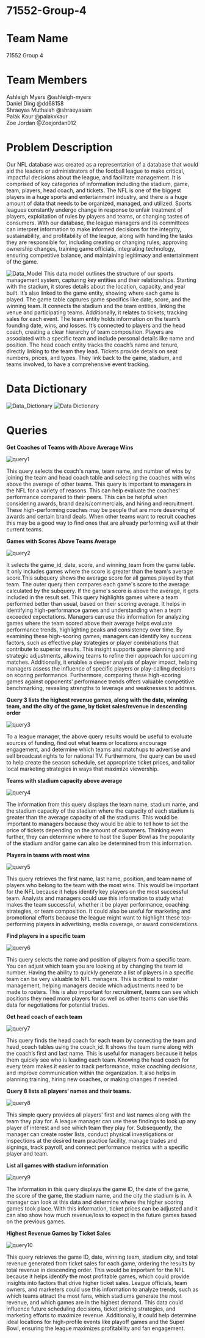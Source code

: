 # 71552-Group-4

# Team Name

71552 Group 4

# Team Members

Ashleigh Myers @ashleigh-myers\
Daniel Ding @dd68158\
Shraeyas Muthaiah @shraeyasam\
Palak Kaur @palakxkaur\
Zoe Jordan @Zoejordan012

# Problem Description
Our NFL database was created as a representation of a database that would aid the leaders or administrators of the football league to make critical, impactful decisions about the league, and facilitate management. It is comprised of key categories of information including the stadium, game, team, players, head coach, and tickets. The NFL is one of the biggest players in a huge sports and entertainment industry, and there is a huge amount of data that needs to be organized, managed, and utilized. Sports leagues constantly undergo change in response to unfair treatment of players, exploitation of rules by players and teams, or changing tastes of consumers. With our database, the league managers and its committees can interpret information to make informed decisions for the integrity, sustainability, and profitability of the league, along with handling the tasks they are responsible for, including creating or changing rules, approving ownership changes, training game officials, integrating technology, ensuring competitive balance, and maintaining legitimacy and entertainment of the game.

![Data_Model](https://github.com/shraeyasam/71552-Group-4/blob/7f5cc1801b9063f63b9f26f69e5213ba46b4420e/group_1.png)
This data model outlines the structure of our sports management system, capturing key entities and their relationships. Starting with the stadium, it stores details about the location, capacity, and year built. It’s also linked to the game entity, showing where each game is played.
The game table captures game specifics like date, score, and the winning team. It connects the stadium and the team entities, linking the venue and participating teams. Additionally, it relates to tickets, tracking sales for each event.
The team entity holds information on the team’s founding date, wins, and losses. It’s connected to players and the head coach, creating a clear hierarchy of team composition.
Players are associated with a specific team and include personal details like name and position.
The head coach entity tracks the coach’s name and tenure, directly linking to the team they lead.
Tickets provide details on seat numbers, prices, and types. They link back to the game, stadium, and teams involved, to have a comprehensive event tracking. 

# Data Dictionary

![Data_Dictionary](https://github.com/shraeyasam/71552-Group-4/blob/2c1579ceadd10e02276314df81bd33cb605ebb74/group_2.png)
![Data Dictionary](https://github.com/shraeyasam/71552-Group-4/blob/f2fc7d8c3693b427e5e27f24e03c668bb12979c4/group_3.png)

# Queries

**Get Coaches of Teams with Above Average Wins**

![query1](https://github.com/shraeyasam/71552-Group-4/blob/56264f9c6f33c6fd2da703a7e1938fe28ce3fb7b/group_4.png)



This query selects the coach's name, team name, and number of wins by joining the team and head coach table and selecting the coaches with wins above the average of other teams. This query is important to managers in the NFL for a variety of reasons. This can help evaluate the coaches' performance compared to their peers. This can be helpful when considering awards, brand deals/commercials, and hiring and recruitment. These high-performing coaches may be people that are more deserving of awards and certain brand deals. When other teams want to recruit coaches this may be a good way to find ones that are already performing well at their current teams. 

**Games with Scores Above Teams Average**

![query2](https://github.com/shraeyasam/71552-Group-4/blob/56264f9c6f33c6fd2da703a7e1938fe28ce3fb7b/group_5.png)

It selects the game_id, date, score, and winning_team from the game table. It only includes games where the score is greater than the team's average score.This subquery shows the average score for all games played by that team. The outer query then compares each game's score to the average calculated by the subquery. If the game's score is above the average, it gets included in the result set. This query highlights games where a team performed better than usual, based on their scoring average. It helps in identifying high-performance games and understanding when a team exceeded expectations. Managers can use this information for analyzing games where the team scored above their average helps evaluate performance trends, highlighting peaks and consistency over time. By examining these high-scoring games, managers can identify key success factors, such as effective play strategies or player combinations that contribute to superior results. This insight supports game planning and strategic adjustments, allowing teams to refine their approach for upcoming matches. Additionally, it enables a deeper analysis of player impact, helping managers assess the influence of specific players or play-calling decisions on scoring performance. Furthermore, comparing these high-scoring games against opponents’ performance trends offers valuable competitive benchmarking, revealing strengths to leverage and weaknesses to address.

**Query 3 lists the highest revenue games, along with the date, winning team, and the city of the game, by ticket sales/revenue in descending order**

![query3](https://github.com/shraeyasam/71552-Group-4/blob/56264f9c6f33c6fd2da703a7e1938fe28ce3fb7b/group_6.png)

To a league manager, the above query results would be useful to evaluate sources of funding, find out what teams or locations encourage engagement, and determine which teams and matchups to advertise and sell broadcast rights to for national TV. Furthermore, the query can be used to help create the season schedule, set appropriate ticket prices, and tailor local marketing strategies in ways that maximize viewership.

**Teams with stadium capacity above average**

![query4](https://github.com/shraeyasam/71552-Group-4/blob/56264f9c6f33c6fd2da703a7e1938fe28ce3fb7b/group_7.png)

The information from this query displays the team name, stadium name, and the stadium capacity of the stadium where the capacity of each stadium is greater than the average capacity of all the stadiums. This would be important to managers because they would be able to tell how to set the price of tickets depending on the amount of customers. Thinking even further, they can determine where to host the Super Bowl as the popularity of the stadium and/or game can also be determined from this information.

**Players in teams with most wins**

![query5](https://github.com/shraeyasam/71552-Group-4/blob/56264f9c6f33c6fd2da703a7e1938fe28ce3fb7b/group_8.png)

This query retrieves the first name, last name, position, and team name of players who belong to the team with the most wins. This would be important for the NFL because it helps identify key players on the most successful team. Analysts and managers could use this information to study what makes the team successful, whether it be player performance, coaching strategies, or team composition. It could also be useful for marketing and promotional efforts because the league might want to highlight these top-performing players in advertising, media coverage, or award considerations.

**Find players in a specific team**

![query6](https://github.com/shraeyasam/71552-Group-4/blob/56264f9c6f33c6fd2da703a7e1938fe28ce3fb7b/group_9.png)

This query selects the name and position of players from a specific team. You can adjust which team you are looking at by changing the team id number. Having the ability to quickly generate a list of players in a specific team can be very valuable to NFL managers. This is critical to roster management, helping managers decide which adjustments need to be made to rosters. This is also important for recruitment, teams can see which positions they need more players for as well as other teams can use this data for negotiations for potential trades. 

**Get head coach of each team**

![query7](https://github.com/shraeyasam/71552-Group-4/blob/56264f9c6f33c6fd2da703a7e1938fe28ce3fb7b/group_10.png)

This query finds the head coach for each team by connecting the team and head_coach tables using the coach_id. It shows the team name along with the coach’s first and last name. This is useful for managers because it helps them quickly see who is leading each team. Knowing the head coach for every team makes it easier to track performance, make coaching decisions, and improve communication within the organization. It also helps in planning training, hiring new coaches, or making changes if needed.


**Query 8 lists all players’ names and their teams.**

![query8](https://github.com/shraeyasam/71552-Group-4/blob/56264f9c6f33c6fd2da703a7e1938fe28ce3fb7b/group_11.png)

This simple query provides all players’ first and last names along with the team they play for. A league manager can use these findings to look up any player of interest and see which team they play for. Subsequently, the manager can create roster lists, conduct physical investigations or inspections at the desired team practice facility, manage trades and signings, track payroll, and connect performance metrics with a specific player and team.

**List all games with stadium information**

![query9](https://github.com/shraeyasam/71552-Group-4/blob/56264f9c6f33c6fd2da703a7e1938fe28ce3fb7b/group_12.png)

The information in this query displays the game ID, the date of the game, the score of the game, the stadium name, and the city the stadium is in. A manager can look at this data and determine where the higher scoring games took place. WIth this information, ticket prices can be adjusted and it can also show how much revenue/loss to expect in the future games based on the previous games.

**Highest Revenue Games by Ticket Sales**

![query10](https://github.com/shraeyasam/71552-Group-4/blob/56264f9c6f33c6fd2da703a7e1938fe28ce3fb7b/group_13.png)

This query retrieves the game ID, date, winning team, stadium city, and total revenue generated from ticket sales for each game, ordering the results by total revenue in descending order. This would be important for the NFL because it helps identify the most profitable games, which could provide insights into factors that drive higher ticket sales. League officials, team owners, and marketers could use this information to analyze trends, such as which teams attract the most fans, which stadiums generate the most revenue, and which games are in the highest demand. This data could influence future scheduling decisions, ticket pricing strategies, and marketing efforts to maximize revenue. Additionally, it could help determine ideal locations for high-profile events like playoff games and the Super Bowl, ensuring the league maximizes profitability and fan engagement.





